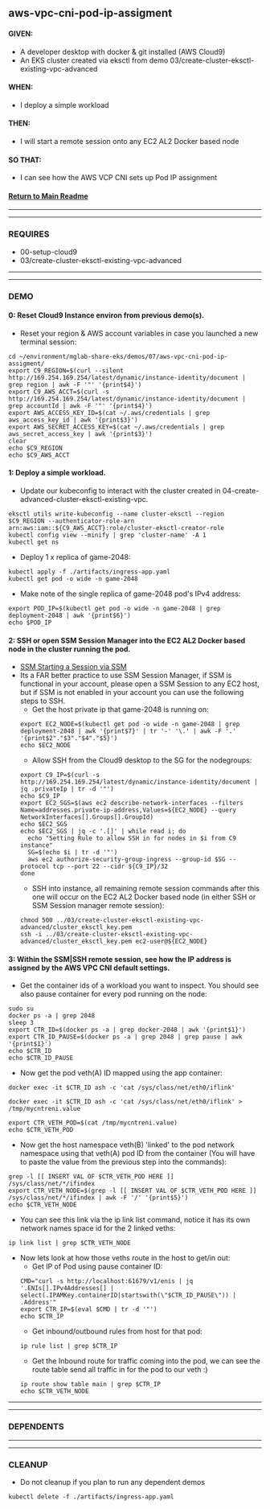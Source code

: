 ## aws-vpc-cni-pod-ip-assigment

#### GIVEN:
  - A developer desktop with docker & git installed (AWS Cloud9)
  - An EKS cluster created via eksctl from demo 03/create-cluster-eksctl-existing-vpc-advanced

#### WHEN:
  - I deploy a simple workload

#### THEN:
  - I will start a remote session onto any EC2 AL2 Docker based node

#### SO THAT:
  - I can see how the AWS VCP CNI sets up Pod IP assignment

#### [Return to Main Readme](https://github.com/bwer432/mglab-share-eks#demos)

---------------------------------------------------------------
---------------------------------------------------------------
### REQUIRES
- 00-setup-cloud9
- 03/create-cluster-eksctl-existing-vpc-advanced

---------------------------------------------------------------
---------------------------------------------------------------
### DEMO

#### 0: Reset Cloud9 Instance environ from previous demo(s).
- Reset your region & AWS account variables in case you launched a new terminal session:
```
cd ~/environment/mglab-share-eks/demos/07/aws-vpc-cni-pod-ip-assigment/
export C9_REGION=$(curl --silent http://169.254.169.254/latest/dynamic/instance-identity/document |  grep region | awk -F '"' '{print$4}')
export C9_AWS_ACCT=$(curl -s http://169.254.169.254/latest/dynamic/instance-identity/document | grep accountId | awk -F '"' '{print$4}')
export AWS_ACCESS_KEY_ID=$(cat ~/.aws/credentials | grep aws_access_key_id | awk '{print$3}')
export AWS_SECRET_ACCESS_KEY=$(cat ~/.aws/credentials | grep aws_secret_access_key | awk '{print$3}')
clear
echo $C9_REGION
echo $C9_AWS_ACCT
```

#### 1: Deploy a simple workload.
- Update our kubeconfig to interact with the cluster created in 04-create-advanced-cluster-eksctl-existing-vpc.
```
eksctl utils write-kubeconfig --name cluster-eksctl --region $C9_REGION --authenticator-role-arn arn:aws:iam::${C9_AWS_ACCT}:role/cluster-eksctl-creator-role
kubectl config view --minify | grep 'cluster-name' -A 1
kubectl get ns
```
- Deploy 1 x replica of game-2048:
```
kubectl apply -f ./artifacts/ingress-app.yaml
kubectl get pod -o wide -n game-2048
```
- Make note of the single replica of game-2048 pod's IPv4 address:
```
export POD_IP=$(kubectl get pod -o wide -n game-2048 | grep deployment-2048 | awk '{print$6}')
echo $POD_IP
```
#### 2: SSH or open SSM Session Manager into the EC2 AL2 Docker based node in the cluster running the pod.
- [SSM Starting a Session via SSM](https://docs.aws.amazon.com/systems-manager/latest/userguide/session-manager-working-with-sessions-start.html)
- Its a FAR better practice to use SSM Session Manager, if SSM is functional in your account, please open a SSM Session to any EC2 host, but if SSM is not enabled in your account you can use the following steps to SSH.
  - Get the host private ip that game-2048 is running on:
  ```
  export EC2_NODE=$(kubectl get pod -o wide -n game-2048 | grep deployment-2048 | awk '{print$7}' | tr '-' '\.' | awk -F '.' '{print$2"."$3"."$4"."$5}')
  echo $EC2_NODE
  ```
  - Allow SSH from the Cloud9 desktop to the SG for the nodegroups:
  ```
  export C9_IP=$(curl -s http://169.254.169.254/latest/dynamic/instance-identity/document | jq .privateIp | tr -d '"')
  echo $C9_IP
  export EC2_SGS=$(aws ec2 describe-network-interfaces --filters Name=addresses.private-ip-address,Values=${EC2_NODE} --query NetworkInterfaces[].Groups[].GroupId)
  echo $EC2_SGS
  echo $EC2_SGS | jq -c '.[]' | while read i; do
    echo "Setting Rule to allow SSH in for nodes in $i from C9 instance"
    SG=$(echo $i | tr -d '"')
    aws ec2 authorize-security-group-ingress --group-id $SG --protocol tcp --port 22 --cidr ${C9_IP}/32
  done
  ```
  - SSH into instance, all remaining remote session commands after this one will occur on the EC2 AL2 Docker based node (in either SSH or SSM Session manager remote session):
  ```
  chmod 500 ../03/create-cluster-eksctl-existing-vpc-advanced/cluster_eksctl_key.pem
  ssh -i ../03/create-cluster-eksctl-existing-vpc-advanced/cluster_eksctl_key.pem ec2-user@${EC2_NODE}
  ```

#### 3: Within the SSM|SSH remote session, see how the IP address is assigned by the AWS VPC CNI default settings.
- Get the container ids of a workload you want to inspect.  You should see also pause container for every pod running on the node:
```
sudo su
docker ps -a | grep 2048
sleep 3
export CTR_ID=$(docker ps -a | grep docker-2048 | awk '{print$1}')
export CTR_ID_PAUSE=$(docker ps -a | grep 2048 | grep pause | awk '{print$1}')
echo $CTR_ID
echo $CTR_ID_PAUSE
```
- Now get the pod veth(A) ID mapped using the app container:
```
docker exec -it $CTR_ID ash -c 'cat /sys/class/net/eth0/iflink'
```
```
docker exec -it $CTR_ID ash -c 'cat /sys/class/net/eth0/iflink' > /tmp/mycntreni.value
```
```
export CTR_VETH_POD=$(cat /tmp/mycntreni.value)
echo $CTR_VETH_POD
```
- Now get the host namespace veth(B) 'linked' to the pod network namespace using that veth(A) pod ID from the container (You will have to paste the value from the previous step into the commands):
```
grep -l [[ INSERT VAL OF $CTR_VETH_POD HERE ]] /sys/class/net/*/ifindex
export CTR_VETH_NODE=$(grep -l [[ INSERT VAL OF $CTR_VETH_POD HERE ]] /sys/class/net/*/ifindex | awk -F '/' '{print$5}')
echo $CTR_VETH_NODE
```
- You can see this link via the ip link list command, notice it has its own network names space id for the 2 linked veths:
```
ip link list | grep $CTR_VETH_NODE
```
- Now lets look at how those veths route in the host to get/in out:
  - Get IP of Pod using pause container ID:
  ```
  CMD="curl -s http://localhost:61679/v1/enis | jq '.ENIs[].IPv4Addresses[] | select(.IPAMKey.containerID|startswith(\"$CTR_ID_PAUSE\")) | .Address'"
  export CTR_IP=$(eval $CMD | tr -d '"')
  echo $CTR_IP
  ```
  - Get inbound/outbound rules from host for that pod:
  ```
  ip rule list | grep $CTR_IP
  ```
  - Get the Inbound route for traffic coming into the pod, we can see the route table send all traffic in for the pod to our veth :)
  ```
  ip route show table main | grep $CTR_IP
  echo $CTR_VETH_NODE
  ```
---------------------------------------------------------------
---------------------------------------------------------------
### DEPENDENTS

---------------------------------------------------------------
---------------------------------------------------------------
### CLEANUP
- Do not cleanup if you plan to run any dependent demos
```
kubectl delete -f ./artifacts/ingress-app.yaml
```
